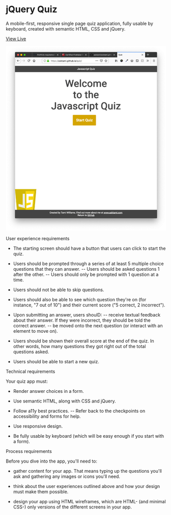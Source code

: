 # jQuery Quiz

A mobile-first, responsive single page quiz application, fully usable by keyboard, created with semantic HTML, CSS and jQuery.

[View Live](https://asktami.github.io/quiz/)

![jQuery Quiz screenshot](https://github.com/asktami/quiz/blob/master/Screenshot.png)

User experience requirements

- The starting screen should have a button that users can click to start the quiz.

- Users should be prompted through a series of at least 5 multiple choice questions that they can answer.
-- Users should be asked questions 1 after the other.
-- Users should only be prompted with 1 question at a time.

- Users should not be able to skip questions.

- Users should also be able to see which question they're on (for instance, "7 out of 10") and their current score ("5 correct, 2 incorrect").

- Upon submitting an answer, users shoulD:
-- receive textual feedback about their answer. If they were incorrect, they should be told the correct answer.
-- be moved onto the next question (or interact with an element to move on).

- Users should be shown their overall score at the end of the quiz. In other words, how many questions they got right out of the total questions asked.

- Users should be able to start a new quiz.


Technical requirements

Your quiz app must:

- Render answer choices in a form.

- Use semantic HTML, along with CSS and jQuery.

- Follow a11y best practices.
-- Refer back to the checkpoints on accessibility and forms for help.

- Use responsive design.

- Be fully usable by keyboard (which will be easy enough if you start with a form).


Process requirements

Before you dive into the app, you'll need to:

- gather content for your app. That means typing up the questions you'll ask and gathering any images or icons you'll need.

- think about the user experiences outlined above and how your design must make them possible.

- design your app using HTML wireframes, which are HTML- (and minimal CSS-) only versions of the different screens in your app.
